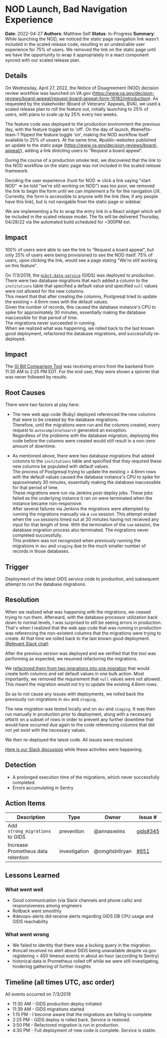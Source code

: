 # NOD Launch, Bad Navigation Experience

**Date**: 2022-04-27
**Authors**: Matthew Self
**Status**: In-Progress
**Summary**: While launching the NOD, we noticed the static page navigation link wasn't included in the scaled release code, resulting in an undesirable user experience for 75% of users. We removed the link on the static page until we have the opportunity to wrap it appropriately in a react component synced with our scaled release plan.

## Details
On Wednesday, April 27, 2022, the Notice of Disagreement (NOD) decision review workflow was launched on VA.gov (https://www.va.gov/decision-reviews/board-appeal/request-board-appeal-form-10182/introduction). As requested by the stakeholder (Board of Veterans' Appeals, BVA), we used a scaled release plan to roll the feature out, initially launching to 25% of users, with plans to scale up by 25% every two weeks.

The feature code was deployed to the production environment the previous day, with the feature toggle set to 'off'. On the day of launch, #benefits-team-1 flipped the feature toggle 'on', making the NOD workflow itself available to 25% of usuers. At the same time, #public-websites published an update to the static page (https://www.va.gov/decision-reviews/board-appeal/), adding a link directing users to "Request a board appeal".

During the course of a production smoke test, we discovered that the link to the NOD workflow on the static page was not included in the scaled release framework.

Deciding the user experience (hunt for NOD => click a link saying "start NOD" => be told "we're still working on NOD") was too poor, we removed the link to begin the form until we can implement a fix for the navigation UX. Currently, the form is accessible to anyone with the link (few, if any people have this link), but is not navigable from the static page or sidebar.

We are implementing a fix to wrap the entry link in a React widget which will be included in the scaled release model. The fix will be delivered Thursday, 04/28/22 via the automated build scheduled for ~300PM est.

## Impact
100% of users were able to see the link to "Request a board appeal", but only 25% of users were being provisioned to see the NOD itself. 75% of users, upon clicking the link, would see a page stating "We're still working on this feature".




On 7/3/2019, the [`gibct-data-service`](https://github.com/department-of-veterans-affairs/gibct-data-service/) (GIDS) was deployed to production.  
There were two database migrations that each added a column to the `institutions` table that specified a default value and specified `null` values were not allowed for the new columns.  
This meant that that after creating the columns, Postgresql tried to update the existing > 4.6mm rows with the default values.  
Given the number of records, this caused the database instance's CPU to spike for approximately 30 minutes, essentially making the database inaccessible for that period of time.  
The migrations never succeeded in running.  
When we realized what was happening, we rolled back to the last known good deployment, refactored the database migrations, and successfully re-deployed.

## Impact

The [GI Bill Comparison Tool](https://www.va.gov/gi-bill-comparison-tool/) was receiving errors from the backend from 11:30 AM to 2:25 PM EDT.
For the end user, they were shown a spinner that was never followed by results.

## Root Causes

There were two factors at play here:

* The new web app code (Ruby) deployed referenced the new columns that were to be created by the database migrations.  
Therefore, until the migrations were run and the columns created, every request to `autocomplete`/`search` generated an exception.  
Regardless of the problems with the database migration, deploying this code before the columns were created would still result in a non-zero amount of downtime.

* As mentioned above, there were two database migrations that added columns to the `institutions` table and specified that they required these new columns be populated with default values.  
The process of Postgresql trying to update the existing > 4.6mm rows with the default values caused the database instance's CPU to spike for approximately 30 minutes, essentially making the database inaccessible for that period of time.  
These migrations were run via Jenkins post-deploy jobs.  These jobs failed as the underlying instance it ran on were terminated when the instance became non-responsive.  
After several failures via Jenkins the migrations were attempted by running the migrations manually via a `ssm` session.  This attempt ended when the `ssm` sessions timed out at 30 minutes having not received any input for that length of time. With the termination of the `ssm` session, the database migration process also terminated.  The migrations never completed successfully.  
This problem was not recognized when previously running the migrations in `dev` and `staging` due to the much smaller number of records in those databases.

## Trigger

Deployment of the latest GIDS service code to production, and subsequent attempt to run the database migrations.

## Resolution

When we realized what was happening with the migrations, we ceased trying to run them.
Afterward, with the database processor utilization back down to normal levels, I was surprised to still be seeing errors in production.
That's when I realized that the web app code that was running in production was referencing the non-existent columns that the migrations were trying to create.
At that time we rolled back to the last known good deployment.  [(Relevant Slack chat)](https://dsva.slack.com/archives/C7S6EA0ES/p1562177773006400)

After the previous version was deployed and we verified that the tool was performing as expected, we resumed refactoring the migrations.

We [refactored them from two migrations into one migration](https://github.com/department-of-veterans-affairs/gibct-data-service/pull/386) that would create both columns and set default values in one bulk action.  Most importantly, we removed the requirement that `null` values were not allowed.  This meant the migration would not try to update the existing 4.6mm rows.

So as to not cause any issues with deployments, we rolled back the previously run migrations in `dev` and `staging`.

The new migration was tested locally and on `dev` and `staging`.
It was then run manually in production prior to deployment, along with a necessary `UPDATE` on a subset of rows in order to prevent any further downtime that would have occurred due again to the code referencing columns that did not yet exist with the necessary values.

We then re-deployed the latest code.  All issues were resolved.

[Here is our Slack discussion](https://dsva.slack.com/messages/GKSP2L06P) while these activities were happening.

## Detection

* A prolonged execution time of the migrations, which never successfully completed.
* Errors accumulating in Sentry

## Action Items

| Description | Type | Owner | Issue # |
| --- | --- | --- | --- |
| Add `strong_migrations` to GIDS | prevention | @annaswims | [gids#345](https://github.com/department-of-veterans-affairs/gibct-data-service/issues/345) |
| Increase Prometheus data retention | investigation | @omgitsbillryan | [#651](https://github.com/department-of-veterans-affairs/va.gov-team/issues/651)

## Lessons Learned

### What went well

* Good communication (via Slack channels and phone calls) and responsiveness among engineers
* Rollback went smoothly
* #devops-alerts did receive alerts regarding GIDS DB CPU usage and GIDS reachability

### What went wrong

* We failed to identity that there was a locking query in the migration.
* #oncall received no alert about GIDS being unavailable despite va.gov registering > 450 timeout events in about an hour (according to Sentry)
* historical data in Prometheus rolled off while we were still investigating, hindering gathering of further insights

## Timeline (all times UTC, asc order)

All events occurred on 7/3/2019

* 11:30 AM - GIDS production deploy initiated
* 11:39 AM - GIDS migrations started
* 1:15 PM - I become aware that the migrations are failing to complete
* 2:25 PM - GIDS deploy is rolled back.  Service is restored.
* 3:50 PM - Refactored migration is run in production.
* 4:30 PM - Full deployment of new code is complete.  Service is stable.

